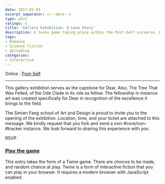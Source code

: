 ```yaml
---
date: 2017-01-03
excerpt_separator: <!--more-->
type: post
ratings: G
title: 'Gallery Exhibition: A Love Story'
description: A twine game taking place within the Post-Self universe. Dear, Also, The Tree That Was Felled holds a gallery exhibition of its works as an instance artist.
tags:
- Romance
- Science fiction
- Uploading
categories:
- Interactive
---
```


Online
:   [Post-Self](http://post-self.io/entry/gallery-exhibition/)

-----

This gallery exhibition serves as the capstone for Dear, Also, The Tree That Was Felled, of the Ode Clade in its role as fellow. The fellowship in instance art was created specifically for Dear in recognition of the excellence it brings to the field.

The Simien Fang school of Art and Design is proud to invite you to the opening of the exhibition. Location, time, and your ticket are attached to this message. We kindly request that you fork and send a non-#core/non-#tracker instance. We look forward to sharing this experience with you.

RSVP<!--more-->

### [Play the game](game)

This entry takes the form of a Twine game. There are choices to be made, and random chance at play. Twine is a form of interactive fiction that you can play in your browser. It requires a modern browser with JavaScript enabled.
